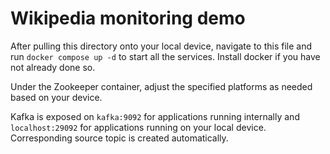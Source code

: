 # Wikipedia monitoring demo

After pulling this directory onto your local device, navigate to this file and run `docker compose up -d` to start all the services. Install docker if you have not already done so. 

Under the Zookeeper container, adjust the specified platforms as needed based on your device.

Kafka is exposed on `kafka:9092` for applications running internally and `localhost:29092` for applications running on your local device. Corresponding source topic is created automatically. 